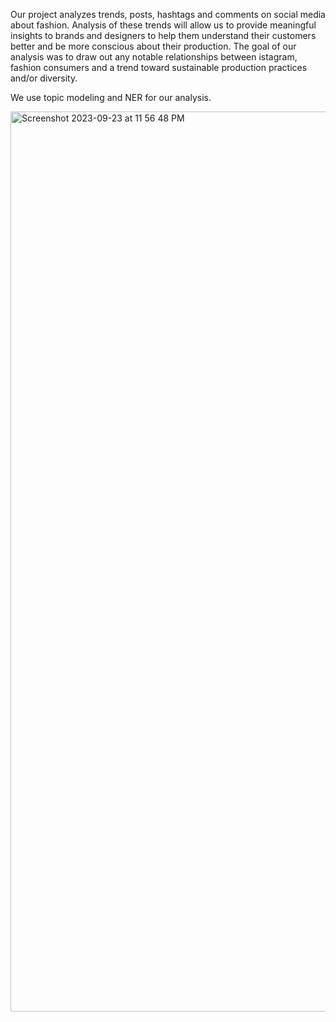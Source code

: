 Our project analyzes trends, posts, hashtags and comments on social media about 
fashion.
Analysis of these trends will allow us to provide meaningful insights to brands and designers 
to help them understand their customers better and 
be more conscious about their production.
The goal of our analysis was to draw out any notable 
relationships between istagram, fashion consumers 
and a trend toward sustainable production practices and/or diversity.

We use topic modeling and NER for our analysis.

<img width="1440" alt="Screenshot 2023-09-23 at 11 56 48 PM" src="https://github.com/uyamini/fashionDataScienceProject/assets/59433243/3723c5f4-1c89-4671-8ee0-c0acc8140793">
